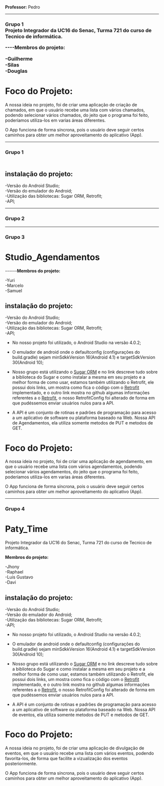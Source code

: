 <b>Professor:</b> Pedro
<hr/>
<h3> Grupo 1<br />
Projeto Integrador da UC16 do Senac, Turma 721 do curso de Tecnico de informática.

----<b>Membros do projeto:</b>

  -Guilherme<br />
  -Silas<br/>
  -Douglas<br />

  # Foco do Projeto:
  A nossa ideia no projeto, foi de criar uma aplicação de criação de chamados, em que o usuário recebe uma lista com vários chamados,
  podendo selecionar vários chamados, do jeito que o programa foi feito, poderíamos utiliza-los em varias áreas diferentes.

  O App funciona de forma síncrona, pois o usuário deve seguir certos caminhos para obter um melhor aproveitamento do aplicativo (App).

  <hr />
  <h3> Grupo 1<br />
  <br/>

## instalação do projeto:

  -Versão do Android Studio;<br />
  -Versão do emulador do Android;<br />
  -Utilização das bibliotecas: Sugar ORM, Retrofit;<br />
  -API;<br />
<hr/>
<h3> Grupo 2<br />
<hr/>
<h3> Grupo 3<br />


# Studio_Agendamentos






------<b>Membros do projeto:</b>

  -Yuri<br />
  -Marcelo<br/>
  -Samuel<br />

## instalação do projeto:

  -Versão do Android Studio;<br />
  -Versão do emulador do Android;<br />
  -Utilização das bibliotecas: Sugar ORM, Retrofit;<br />
  -API;<br />



* No nosso projeto foi utilizado, o Android Studio na versão 4.0.2;

* O emulador de android onde o defaultconfig (configurações do build.gradle) sejam minSdkkVersion 16(Android 4.1) e targetSdkVersion 30(Android 10);

* Nosso grupo está utilizando o [Sugar ORM](https://satyan.github.io/sugar/)
e no link descreve tudo sobre a biblioteca do Sugar e como instalar a mesma em seu projeto e a melhor forma de como usar,
 estamos  também utilizando o Retrofit, ele possui dois links, um mostra como fica o código com o [Retrofit](https://square.github.io/retrofit/)
implementado, e o outro link mostra no github algumas informações referentes a o [Retrofit](https://github.com/square/retrofit),
o nosso RetrofitConfig foi alterado de forma em que pudéssemos enviar usuários nulos para a API.

* A API é um conjunto de rotinas e padrões de programação para acesso a um aplicativo de software ou plataforma baseado na Web.
Nossa API de Agendamentos, ela utiliza somente metodos de PUT e metodos de GET.


# Foco do Projeto:
A nossa ideia no projeto, foi de criar uma aplicação de agendamento, em que o usuário recebe uma lista com vários agendamentos,
podendo selecionar vários agendamentos, do jeito que o programa foi feito, poderíamos utiliza-los em varias áreas diferentes.

O App funciona de forma síncrona, pois o usuário deve seguir certos caminhos para obter um melhor aproveitamento do aplicativo (App).

<hr />
<h3> Grupo 4<br />

# Paty_Time


Projeto Integrador da UC16 do Senac, Turma 721 do curso de Tecnico de informática.



<b>Membros do projeto:</b>

  -Jhony<br />
  -Raphael<br/>
  -Luis Gustavo<br />
  -Davi<br />

## instalação do projeto:

  -Versão do Android Studio;<br />
  -Versão do emulador do Android;<br />
  -Utilização das bibliotecas: Sugar ORM, Retrofit;<br />
  -API;<br />



* No nosso projeto foi utilizado, o Android Studio na versão 4.0.2;

* O emulador de android onde o defaultconfig (configurações do build.gradle) sejam minSdkkVersion 16(Android 4.1) e targetSdkVersion 30(Android 10);

* Nosso grupo está utilizando o [Sugar ORM](https://satyan.github.io/sugar/)
e no link descreve tudo sobre a biblioteca do Sugar e como instalar a mesma em seu projeto e a melhor forma de como usar,
 estamos  também utilizando o Retrofit, ele possui dois links, um mostra como fica o código com o [Retrofit](https://square.github.io/retrofit/)
implementado, e o outro link mostra no github algumas informações referentes a o [Retrofit](https://github.com/square/retrofit),
o nosso RetrofitConfig foi alterado de forma em que pudéssemos enviar usuários nulos para a API.

* A API é um conjunto de rotinas e padrões de programação para acesso a um aplicativo de software ou plataforma baseado na Web.
Nossa API de eventos, ela utiliza somente metodos de PUT e metodos de GET.


# Foco do Projeto:
A nossa ideia no projeto, foi de criar uma aplicação de divulgação de eventos, em que o usuário recebe uma lista com vários eventos,
podendo favorita-los, de forma que facilite a vizualização dos eventos posteriormente.

O App funciona de forma síncrona, pois o usuário deve seguir certos caminhos para obter um melhor aproveitamento do aplicativo (App).

<br/>

<br/>


